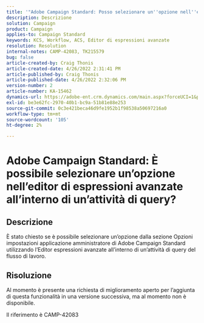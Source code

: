 ```yaml
---
title: '"Adobe Campaign Standard: Posso selezionare un''opzione nell''editor di espressioni avanzate all''interno di un''attività di query?'
description: Descrizione
solution: Campaign
product: Campaign
applies-to: Campaign Standard
keywords: KCS, Workflow, ACS, Editor di espressioni avanzate
resolution: Resolution
internal-notes: CAMP-42083, TK215579
bug: false
article-created-by: Craig Thonis
article-created-date: 4/26/2022 2:31:41 PM
article-published-by: Craig Thonis
article-published-date: 4/26/2022 2:32:06 PM
version-number: 2
article-number: KA-15462
dynamics-url: https://adobe-ent.crm.dynamics.com/main.aspx?forceUCI=1&pagetype=entityrecord&etn=knowledgearticle&id=c2f43f96-6dc5-ec11-a7b6-0022480a138b
exl-id: be3e62fc-2970-40b1-bc9a-51b81e88e253
source-git-commit: 0c3e421beca46d9fe1952b1f98538a50697216a0
workflow-type: tm+mt
source-wordcount: '105'
ht-degree: 2%

---
```


# Adobe Campaign Standard: È possibile selezionare un’opzione nell’editor di espressioni avanzate all’interno di un’attività di query?

## Descrizione


È stato chiesto se è possibile selezionare un’opzione dalla sezione Opzioni impostazioni applicazione amministratore di Adobe Campaign Standard utilizzando l’Editor espressioni avanzate all’interno di un’attività di query del flusso di lavoro.


## Risoluzione


Al momento è presente una richiesta di miglioramento aperto per l’aggiunta di questa funzionalità in una versione successiva, ma al momento non è disponibile.

Il riferimento è CAMP-42083
